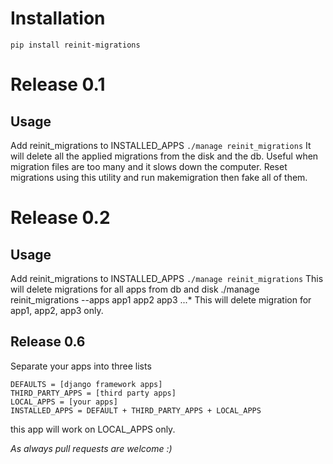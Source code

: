 # Installation
```pip install reinit-migrations```

# Release 0.1
## Usage
Add reinit_migrations to INSTALLED_APPS
```./manage reinit_migrations```
It will delete all the applied migrations from the disk and the db. Useful when migration files are too many and it slows down the computer. Reset migrations using this utility and run makemigration then fake all of them.

# Release 0.2
## Usage
Add reinit_migrations to INSTALLED_APPS
```./manage reinit_migrations```
This will delete migrations for all apps from db and disk
./manage reinit_migrations --apps app1 app2 app3 ...*
This will delete migration for app1, app2, app3 only.

## Release 0.6
Separate your apps into three lists
```
DEFAULTS = [django framework apps]
THIRD_PARTY_APPS = [third party apps]
LOCAL_APPS = [your apps]
INSTALLED_APPS = DEFAULT + THIRD_PARTY_APPS + LOCAL_APPS
```
this app will work on LOCAL_APPS only.

*As always pull requests are welcome :)*
